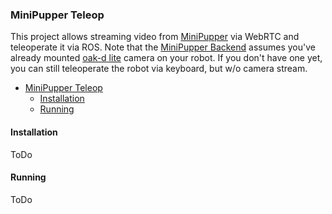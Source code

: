 ### MiniPupper Teleop

This project allows streaming video from [MiniPupper]() via WebRTC and teleoperate it via ROS. Note that the [MiniPupper Backend]() assumes you've already mounted [oak-d lite]() camera on your robot. If you don't have one yet, you can still teleoperate the robot via keyboard, but w/o camera stream.

- [MiniPupper Teleop](#minipupper-teleop)
  - [Installation](#installation)
  - [Running](#running)

#### Installation

ToDo

#### Running

ToDo
